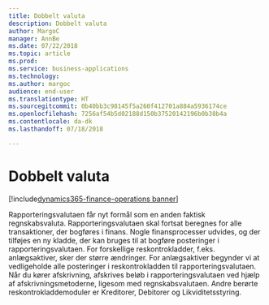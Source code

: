 ```yaml
---
title: Dobbelt valuta
description: Dobbelt valuta
author: MargoC
manager: AnnBe
ms.date: 07/22/2018
ms.topic: article
ms.prod: 
ms.service: business-applications
ms.technology: 
ms.author: margoc
audience: end-user
ms.translationtype: HT
ms.sourcegitcommit: 0b40bb3c98145f5a260f412701a884a5936174ce
ms.openlocfilehash: 7256af54b5d02188d150b37520142196b0b38b4a
ms.contentlocale: da-dk
ms.lasthandoff: 07/18/2018

---
```

#  <a name="dual-currency"></a>Dobbelt valuta

[!include[dynamics365-finance-operations banner](../includes/dynamics365-finance-operations.md)]



Rapporteringsvalutaen får nyt formål som en anden faktisk regnskabsvaluta. Rapporteringsvalutaen skal fortsat beregnes for alle transaktioner, der bogføres i finans.  Nogle finansprocesser udvides, og der tilføjes en ny kladde, der kan bruges til at bogføre posteringer i rapporteringsvalutaen. For forskellige reskontrokladder, f.eks. anlægsaktiver, sker der større ændringer. For anlægsaktiver begynder vi at vedligeholde alle posteringer i reskontrokladden til rapporteringsvalutaen. Når du kører afskrivning, afskrives beløb i rapporteringsvalutaen ved hjælp af afskrivningsmetoderne, ligesom med regnskabsvalutaen. Andre berørte reskontrokladdemoduler er Kreditorer, Debitorer og Likviditetsstyring.

